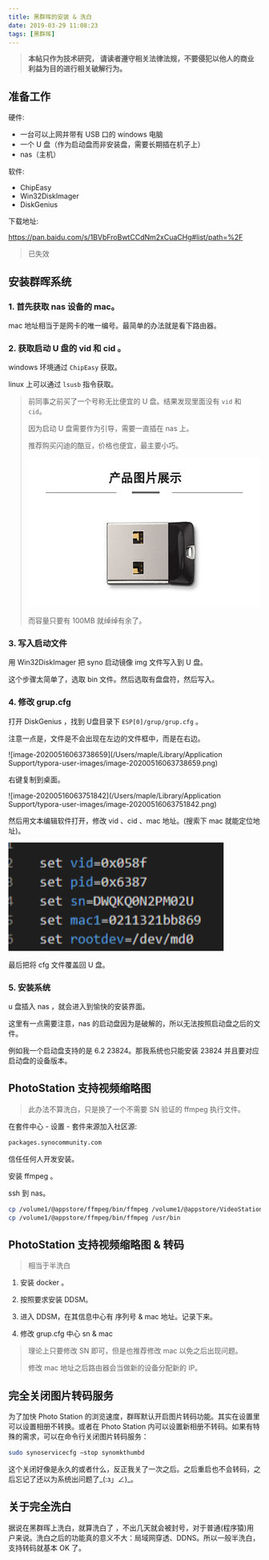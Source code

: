 ```yaml
---
title: 黑群晖的安装 & 洗白
date: 2019-03-29 11:08:23
tags: [黑群晖]
---
```


> **本帖只作为技术研究， 请读者遵守相关法律法规，不要侵犯以他人的商业利益为目的进行相关破解行为。**

## 准备工作

硬件:

- 一台可以上网并带有 USB 口的 windows 电脑
- 一个 U 盘（作为启动盘而非安装盘，需要长期插在机子上）
- nas（主机）

软件: 

- ChipEasy
- Win32DiskImager
- DiskGenius

下载地址:

[<https://pan.baidu.com/s/1BVbFroBwtCCdNm2xCuaCHg#list/path=%2F>](https://pan.baidu.com/s/1BVbFroBwtCCdNm2xCuaCHg#list/path=%2F)

> 已失效

## 安装群晖系统

### 1. 首先获取 nas 设备的 mac。

mac 地址相当于是网卡的唯一编号。最简单的办法就是看下路由器。

### 2. 获取启动 U 盘的 vid 和 cid 。

windows 环境通过 `ChipEasy` 获取。

linux 上可以通过 `lsusb` 指令获取。

> 前同事之前买了一个号称无比便宜的 U 盘。结果发现里面没有 `vid` 和 `cid`。
>
> 因为启动 U 盘需要作为引导，需要一直插在 nas 上。
>
> 推荐购买闪迪的酷豆，价格也便宜，最主要小巧。
>
> ![O1CN01qdRZDD1IOud3Pl6Jp_!!2616970884](https://raw.githubusercontent.com/mapleincode/images/master/img/20200516063418.jpg)
>
> 而容量只要有 100MB 就绰绰有余了。

### 3. 写入启动文件

用 Win32DiskImager 把 syno 启动镜像 img 文件写入到 U 盘。

这个步骤太简单了，选取 bin 文件。然后选取有盘盘符，然后写入。



### 4. 修改 grup.cfg

打开 DiskGenius ，找到 U盘目录下 `ESP[0]/grup/grup.cfg` 。

注意一点是，文件是不会出现在左边的文件框中，而是在右边。

![image-20200516063738659](/Users/maple/Library/Application Support/typora-user-images/image-20200516063738659.png)

右键复制到桌面。

![image-20200516063751842](/Users/maple/Library/Application Support/typora-user-images/image-20200516063751842.png)

然后用文本编辑软件打开，修改 vid 、cid 、mac 地址。(搜索下 mac 就能定位地址)。

![image-20200516062928427](https://raw.githubusercontent.com/mapleincode/images/master/img/20200516062928.png)

最后把将 cfg 文件覆盖回 U 盘。

### 5. 安装系统

u 盘插入 nas ，就会进入到愉快的安装界面。

这里有一点需要注意，nas 的启动盘因为是破解的，所以无法按照启动盘之后的文件。



例如我一个启动盘支持的是 6.2 23824。那我系统也只能安装 23824 并且要对应启动盘的设备版本。

##  PhotoStation 支持视频缩略图

> 此办法不算洗白，只是换了一个不需要 SN 验证的 ffmpeg 执行文件。

在套件中心 - 设置 - 套件来源加入社区源: 

```bash
packages.synocommunity.com
```

信任任何人开发安装。

安装 ffmpeg 。

ssh 到 nas。

 ```bash
cp /volume1/@appstore/ffmpeg/bin/ffmpeg /volume1/@appstore/VideoStation/bin/
cp /volume1/@appstore/ffmpeg/bin/ffmpeg /usr/bin
 ```

## PhotoStation 支持视频缩略图 & 转码

> 相当于半洗白

1. 安装 docker 。

2. 按照要求安装 DDSM。
3. 进入 DDSM，在其信息中心有 序列号 & mac 地址。记录下来。
4. 修改 grup.cfg 中心 sn & mac

> 理论上只要修改 SN 即可，但是也推荐修改 mac 以免之后出现问题。
>
> 修改 mac 地址之后路由器会当做新的设备分配新的 IP。

## 完全关闭图片转码服务

为了加快 Photo Station 的浏览速度，群晖默认开启图片转码功能。其实在设置里可以设置相册不转换。或者在 Photo Station 内可以设置新相册不转码。如果有特殊的需求，可以在命令行关闭图片转码服务：

```bash
sudo synoservicecfg –stop synomkthumbd
```

这个关闭好像是永久的或者什么，反正我关了一次之后。之后重启也不会转码，之后忘记了还以为系统出问题了\_(:з」∠)\_。

## 关于完全洗白

据说在黑群晖上洗白，就算洗白了 ，不出几天就会被封号，对于普通(程序猿)用户来说。洗白之后的功能真的意义不大：局域网穿透、DDNS。所以一般半洗白，支持转码就基本 OK 了。

